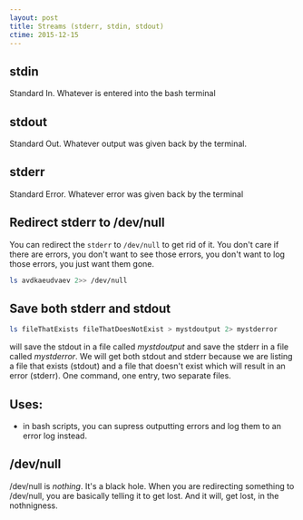 ```yaml
---
layout: post
title: Streams (stderr, stdin, stdout)
ctime: 2015-12-15
---
```


## stdin
Standard In. Whatever is entered into the bash terminal

## stdout
Standard Out. Whatever output was given back by the terminal.

## stderr
Standard Error. Whatever error was given back by the terminal

## Redirect stderr to /dev/null
You can redirect the `stderr` to `/dev/null` to get rid of it. You don't care if there are errors, you don't want to see those errors, you don't want to log those errors, you just want them gone.

```bash
ls avdkaeudvaev 2>> /dev/null
```

## Save both stderr and stdout 

```bash
ls fileThatExists fileThatDoesNotExist > mystdoutput 2> mystderror
```

will save the stdout in a file called _mystdoutput_ and save the stderr in a file called _mystderror_. We will get both stdout and stderr because we are listing a file that exists (stdout) and a file that doesn't exist which will result in an error (stderr). One command, one entry, two separate files.

## Uses:
- in bash scripts, you can supress outputting errors and log them to an error log instead.


## /dev/null 
/dev/null is _nothing_. It's a black hole. When you are redirecting something to /dev/null, you are basically telling it to get lost. And it will, get lost, in the nothnigness.